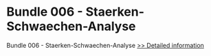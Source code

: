 # Bundle 006 - Staerken-Schwaechen-Analyse
Bundle 006 - Staerken-Schwaechen-Analyse
[>> Detailed information](https://secure.shareit.com/shareit/product.html?productid=301001442&affiliateid=200057808)